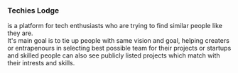 <h3>Techies Lodge</h3> is a platform for tech enthusiasts who are trying to find similar people like they are.<br>
It's main goal is to tie up people with same vision and goal, helping creaters or entrapenours in selecting best possible team for their projects or startups and skilled people can also see publicly listed projects which match with their intrests and skills.
